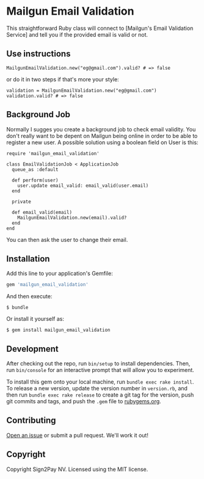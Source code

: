 # Mailgun Email Validation

This straightforward Ruby class will connect to [Mailgun's Email Validation Service] and tell you if the provided email is valid or not.

## Use instructions

```
MailgunEmailValidation.new("eg@gmail.com").valid? # => false
```

or do it in two steps if that's more your style:

```
validation = MailgunEmailValidation.new("eg@gmail.com")
validation.valid? # => false
```

## Background Job

Normally I sugges you create a background job to check email validity. You don't really want to be depent on Mailgun being online in order to be able to register a new user. A possible solution using a boolean field on User is this:

```
require 'mailgun_email_validation'

class EmailValidationJob < ApplicationJob
  queue_as :default

  def perform(user)
    user.update email_valid: email_valid(user.email)
  end

  private

  def email_valid(email)
    MailgunEmailValidation.new(email).valid?
  end
end
```

You can then ask the user to change their email.

## Installation

Add this line to your application's Gemfile:

```ruby
gem 'mailgun_email_validation'
```

And then execute:

    $ bundle

Or install it yourself as:

    $ gem install mailgun_email_validation

## Development

After checking out the repo, run `bin/setup` to install dependencies. Then, run `bin/console` for an interactive prompt that will allow you to experiment.

To install this gem onto your local machine, run `bundle exec rake install`. To release a new version, update the version number in `version.rb`, and then run `bundle exec rake release` to create a git tag for the version, push git commits and tags, and push the `.gem` file to [rubygems.org](https://rubygems.org).

## Contributing

[Open an issue](https://github.com/Sign2Pay/mailgun_email_validation/issues) or submit a pull request. We'll work it out!

## Copyright

Copyright Sign2Pay NV. Licensed using the MIT license.
